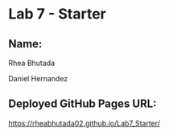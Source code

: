 # Lab 7 - Starter

## Name:
Rhea Bhutada

Daniel Hernandez

## Deployed GitHub Pages URL:
https://rheabhutada02.github.io/Lab7_Starter/

